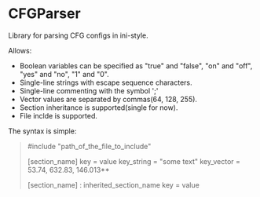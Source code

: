 # CFGParser
Library for parsing CFG configs in ini-style.

Allows:
- Boolean variables can be specified as "true" and "false", "on" and "off", "yes" and "no", "1" and "0".
- Single-line strings with escape sequence characters.
- Single-line commenting with the symbol ';'
- Vector values are separated by commas(64, 128, 255).
- Section inheritance is supported(single for now).
- File inclde is supported.
	
The syntax is simple:

> #include "path_of_the_file_to_include"
> 
> [section_name]
> key = value
> key_string = "some text"
> key_vector = 53.74, 632.83, 146.013**
> 
> [section_name] : inherited_section_name
> key = value
> 

